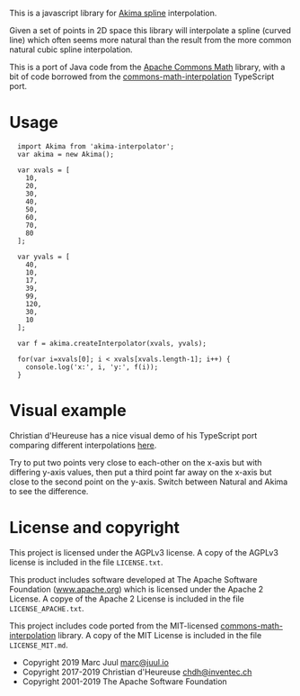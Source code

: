 
This is a javascript library for [Akima spline](https://en.wikipedia.org/wiki/Akima_spline) interpolation.

Given a set of points in 2D space this library will interpolate a spline (curved line) which often seems more natural than the result from the more common natural cubic spline interpolation.

This is a port of Java code from the [Apache Commons Math](https://github.com/apache/commons-math) library, with a bit of code borrowed from the [commons-math-interpolation](https://github.com/chdh/commons-math-interpolation) TypeScript port.

# Usage

```
  import Akima from 'akima-interpolator';
  var akima = new Akima();

  var xvals = [
    10,
    20,
    30,
    40,
    50,
    60,
    70,
    80
  ];

  var yvals = [
    40,
    10,
    17,
    39,
    99,
    120,
    30,
    10    
  ];
  
  var f = akima.createInterpolator(xvals, yvals);

  for(var i=xvals[0]; i < xvals[xvals.length-1]; i++) {
    console.log('x:', i, 'y:', f(i));
  }  
```

# Visual example

Christian d'Heureuse has a nice visual demo of his TypeScript port comparing different interpolations [here](http://www.source-code.biz/snippets/typescript/akima/).

Try to put two points very close to each-other on the x-axis but with differing y-axis values, then put a third point far away on the x-axis but close to the second point on the y-axis. Switch between Natural and Akima to see the difference.

# License and copyright

This project is licensed under the AGPLv3 license. A copy of the AGPLv3 license is included in the file `LICENSE.txt`.

This product includes software developed at The Apache Software Foundation (www.apache.org) which is licensed under the Apache 2 License. A copye of the Apache 2 License is included in the file `LICENSE_APACHE.txt`.

This project includes code ported from the MIT-licensed [commons-math-interpolation](https://github.com/chdh/commons-math-interpolation) library. A copy of the MIT License is included in the file `LICENSE_MIT.md`.

* Copyright 2019 Marc Juul <marc@juul.io>
* Copyright 2017-2019 Christian d'Heureuse <chdh@inventec.ch>
* Copyright 2001-2019 The Apache Software Foundation


